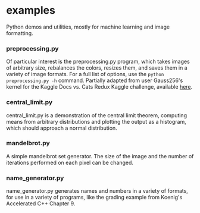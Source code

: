 # examples
Python demos and utilities, mostly for machine learning and image formatting. 

### preprocessing.py

Of particular interest is the preprocessing.py program, which takes images of arbitrary size, rebalances the colors, 
resizes them, and saves them in a variety of image formats. For a full list of options, use the `python preprocessing.py -h` 
command. Partially adapted from user Gauss256's kernel for the Kaggle Docs vs. Cats Redux Kaggle challenge, available 
[here](https://www.kaggle.com/gauss256/preprocess-images).

### central_limit.py

central_limit.py is a demonstration of the central limit theorem, computing means from arbitrary distributions and plotting
the output as a histogram, which should approach a normal distribution.

### mandelbrot.py

A simple mandelbrot set generator. The size of the image and the number of iterations performed on each pixel can be changed.

### name_generator.py

name_generator.py generates names and numbers in a variety of formats, for use in a variety of programs, like the grading
example from Koenig's Accelerated C++ Chapter 9.
